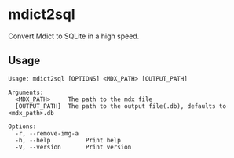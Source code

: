 # mdict2sql
Convert Mdict to SQLite in a high speed.

## Usage
```
Usage: mdict2sql [OPTIONS] <MDX_PATH> [OUTPUT_PATH]

Arguments:
  <MDX_PATH>     The path to the mdx file
  [OUTPUT_PATH]  The path to the output file(.db), defaults to <mdx_path>.db

Options:
  -r, --remove-img-a
  -h, --help          Print help
  -V, --version       Print version
```